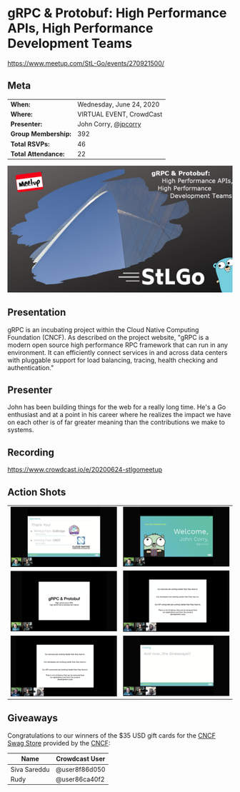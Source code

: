 # gRPC & Protobuf: High Performance APIs, High Performance Development Teams
https://www.meetup.com/StL-Go/events/270921500/

## Meta 
| | |
| --- | --- |
| **When:** | Wednesday, June 24, 2020 |
| **Where:** | VIRTUAL EVENT, CrowdCast |
| **Presenter:** | John Corry, [@jpcorry](https://twitter.com/jpcorry) |
| **Group Membership:** | 392 |
| **Total RSVPs:** | 46 |
| **Total Attendance:** | 22 |

![](images/cover.png)

## Presentation
gRPC is an incubating project within the Cloud Native Computing Foundation (CNCF). As described on the project website, "gRPC is a modern open source high performance RPC framework that can run in any environment. It can efficiently connect services in and across data centers with pluggable support for load balancing, tracing, health checking and authentication."

## Presenter
John has been building things for the web for a really long time. He's a Go enthusiast and at a point in his career where he realizes the impact we have on each other is of far greater meaning than the contributions we make to systems.

## Recording
https://www.crowdcast.io/e/20200624-stlgomeetup

## Action Shots
|  |  |
| --- | --- |
| ![](images/20200624-01.png) | ![](images/20200624-02.png) |
| ![](images/20200624-03.png) | ![](images/20200624-04.png) |
| ![](images/20200624-05.png) | ![](images/20200624-06.png) |

## Giveaways
Congratulations to our winners of the $35 USD gift cards for the [CNCF Swag Store](https://store.cncf.io/collections/kubernetes) provided by the [CNCF](https://www.cncf.io/):

| Name | Crowdcast User |
| --- | --- |
| Siva Sareddu | @user8f86d050 |
| Rudy | @user86ca40f2 |
